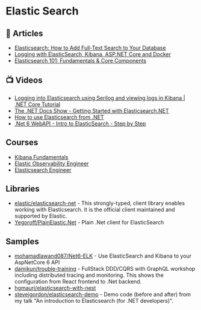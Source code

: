 # Elastic Search

## 📕 Articles
- [Elasticsearch: How to Add Full-Text Search to Your Database](https://mentormate.medium.com/elasticsearch-how-to-add-full-text-search-to-your-database-ee2f3ea4d3f3)
- [Logging with ElasticSearch, Kibana, ASP.NET Core and Docker](https://www.humankode.com/asp-net-core/logging-with-elasticsearch-kibana-asp-net-core-and-docker)
- [Elasticsearch 101: Fundamentals & Core Components](https://medium.com/velotio-perspectives/elasticsearch-101-fundamentals-core-components-a1fdc6090a5e)

## 📺 Videos
- [Logging into Elasticsearch using Serilog and viewing logs in Kibana | .NET Core Tutorial](https://www.youtube.com/watch?v=0acSdHJfk64)
- [The .NET Docs Show - Getting Started with Elasticsearch.NET](https://www.youtube.com/watch?v=Ll5yLL83W8M)
- [How to use Elasticsearch from .NET](https://www.youtube.com/watch?v=tw9svKWq6tg)
- [.Net 6 WebAPI - Intro to ElasticSearch - Step by Step](https://www.youtube.com/watch?v=oPxoQKdC8sI)

## Courses
- [Kibana Fundamentals](https://www.elastic.co/training/kibana-fundamentals)
- [Elastic Observability Engineer](https://www.elastic.co/training/elastic-observability-engineer)
- [Elasticsearch Engineer](https://www.elastic.co/training/elasticsearch-engineer)
## Libraries
- [elastic/elasticsearch-net](https://github.com/elastic/elasticsearch-net) - This strongly-typed, client library enables working with Elasticsearch. It is the official client maintained and supported by Elastic.
- [Yegoroff/PlainElastic.Net](https://github.com/Yegoroff/PlainElastic.Net) - Plain .Net client for ElasticSearch

## Samples
- [mohamadlawand087/Net6-ELK](https://github.com/mohamadlawand087/Net6-ELK) - Use ElasticSearch and Kibana to your AspNetCore 6 API
- [damikun/trouble-training](https://github.com/damikun/trouble-training/blob/main/Doc/Identity.md) - FullStack DDD/CQRS with GraphQL workshop including distributed tracing and monitoring. This shows the configuration from React frontend to .Net backend.
- [hgmauri/elasticsearch-with-nest](https://github.com/hgmauri/elasticsearch-with-nest)
- [stevejgordon/elasticsearch-demo](https://github.com/stevejgordon/elasticsearch-demo) - Demo code (before and after) from my talk "An introduction to Elasticsearch (for .NET developers)".